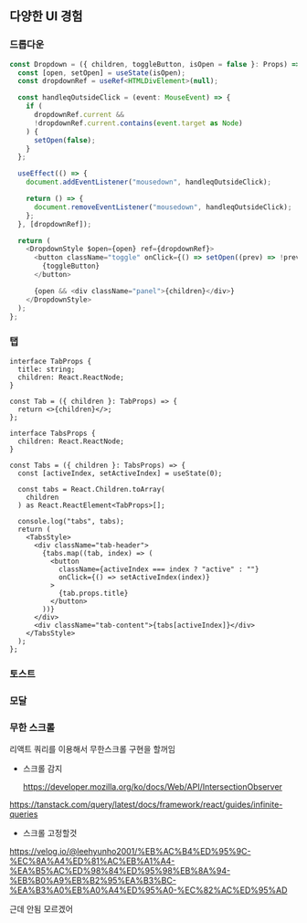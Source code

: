 ## 다양한 UI 경험

### 드롭다운

```ts
const Dropdown = ({ children, toggleButton, isOpen = false }: Props) => {
  const [open, setOpen] = useState(isOpen);
  const dropdownRef = useRef<HTMLDivElement>(null);

  const handleqOutsideClick = (event: MouseEvent) => {
    if (
      dropdownRef.current &&
      !dropdownRef.current.contains(event.target as Node)
    ) {
      setOpen(false);
    }
  };

  useEffect(() => {
    document.addEventListener("mousedown", handleqOutsideClick);

    return () => {
      document.removeEventListener("mousedown", handleqOutsideClick);
    };
  }, [dropdownRef]);

  return (
    <DropdownStyle $open={open} ref={dropdownRef}>
      <button className="toggle" onClick={() => setOpen((prev) => !prev)}>
        {toggleButton}
      </button>

      {open && <div className="panel">{children}</div>}
    </DropdownStyle>
  );
};
```

### 탭

```tsx
interface TabProps {
  title: string;
  children: React.ReactNode;
}

const Tab = ({ children }: TabProps) => {
  return <>{children}</>;
};

interface TabsProps {
  children: React.ReactNode;
}

const Tabs = ({ children }: TabsProps) => {
  const [activeIndex, setActiveIndex] = useState(0);

  const tabs = React.Children.toArray(
    children
  ) as React.ReactElement<TabProps>[];

  console.log("tabs", tabs);
  return (
    <TabsStyle>
      <div className="tab-header">
        {tabs.map((tab, index) => (
          <button
            className={activeIndex === index ? "active" : ""}
            onClick={() => setActiveIndex(index)}
          >
            {tab.props.title}
          </button>
        ))}
      </div>
      <div className="tab-content">{tabs[activeIndex]}</div>
    </TabsStyle>
  );
};
```

### 토스트

### 모달

### 무한 스크롤

리액트 쿼리를 이용해서 무한스크롤 구현을 할꺼임

- 스크롤 감지

  https://developer.mozilla.org/ko/docs/Web/API/IntersectionObserver

https://tanstack.com/query/latest/docs/framework/react/guides/infinite-queries

- 스크롤 고정할것

https://velog.io/@leehyunho2001/%EB%AC%B4%ED%95%9C-%EC%8A%A4%ED%81%AC%EB%A1%A4-%EA%B5%AC%ED%98%84%ED%95%98%EB%8A%94-%EB%B0%A9%EB%B2%95%EA%B3%BC-%EA%B3%A0%EB%A0%A4%ED%95%A0-%EC%82%AC%ED%95%AD

근데 안됨 모르겠어
